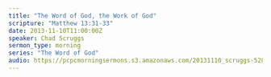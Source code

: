 ```yaml
---
title: "The Word of God, the Work of God"
scripture: "Matthew 13:31-33"
date: 2013-11-10T11:00:00Z
speaker: Chad Scruggs
sermon_type: morning
series: "The Word of God"
audio: https://pcpcmorningsermons.s3.amazonaws.com/20131110_scruggs-52810f3a59078.mp3 
---
```



